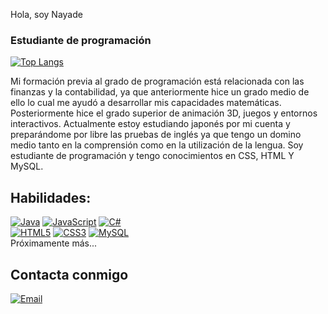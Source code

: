 Hola, soy Nayade
### Estudiante de programación 

[![Top Langs](https://github-readme-stats.vercel.app/api/top-langs/?username=emanuelmcp&theme=tokyonight&layout=extend)](https://github.com/NGwyndolin)

Mi formación previa al grado de programación está relacionada con las finanzas y la contabilidad, ya que anteriormente hice un grado medio de ello lo cual me ayudó a desarrollar mis capacidades matemáticas. Posteriormente hice el grado superior de animación 3D, juegos y entornos interactivos. Actualmente estoy estudiando japonés por mi cuenta y preparándome por libre las pruebas de inglés ya que tengo un domino medio tanto en la comprensión como en la utilización de la lengua.
Soy estudiante de programación y tengo conocimientos en CSS, HTML Y MySQL.

## Habilidades:
[![Java](https://img.shields.io/badge/JAVA-3776AB?style=for-the-badge&logo=java&logoColor=white&labelColor=101010)]()
[![JavaScript](https://img.shields.io/badge/JavaScript-FECC00?style=for-the-badge&logo=javascript&logoColor=white&labelColor=101010)]()
[![C#](https://img.shields.io/badge/CSHARP-4479A1?style=for-the-badge&logo=sharp&logoColor=white&labelColor=101010)]()
</br>
[![HTML5](https://img.shields.io/badge/HTML-E34F26?style=for-the-badge&logo=html5&logoColor=white&labelColor=101010)]()
[![CSS3](https://img.shields.io/badge/CSS3-1572B6?style=for-the-badge&logo=css3&logoColor=white&labelColor=101010)]()
[![MySQL](https://img.shields.io/badge/MySQL-4479A1?style=for-the-badge&logo=mysql&logoColor=white&labelColor=101010)]()
</br>
Próximamente más...

## Contacta conmigo

[![Email](https://img.shields.io/badge/nayade.g.marin@gmail.com-mi_email_personal-D14836?style=for-the-badge&logo=gmail&logoColor=white&labelColor=101010)](mailto:nayade.g.marin@gmail.com)
